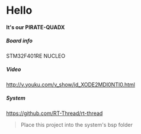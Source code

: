 # Hello

#### It's our PIRATE-QUADX

##### Board info

STM32F401RE NUCLEO

##### Video

http://v.youku.com/v_show/id_XODE2MDI0NTI0.html

##### System

https://github.com/RT-Thread/rt-thread
> Place this project into the system's bsp folder

